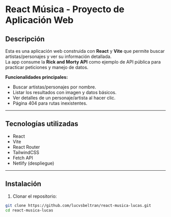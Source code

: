 # React Música - Proyecto de Aplicación Web

## Descripción

Esta es una aplicación web construida con **React** y **Vite** que permite buscar artistas/personajes y ver su información detallada.  
La app consume la **Rick and Morty API** como ejemplo de API pública para practicar peticiones y manejo de datos.

**Funcionalidades principales:**
- Buscar artistas/personajes por nombre.
- Listar los resultados con imagen y datos básicos.
- Ver detalles de un personaje/artista al hacer clic.
- Página 404 para rutas inexistentes.

---

## Tecnologías utilizadas

- React
- Vite
- React Router
- TailwindCSS
- Fetch API
- Netlify (despliegue)

---

## Instalación

1. Clonar el repositorio:

```bash
git clone https://github.com/lucvsbeltran/react-musica-lucas.git
cd react-musica-lucas

